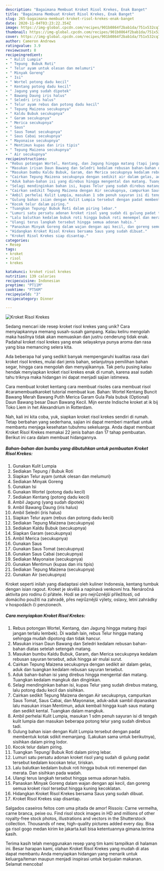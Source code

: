 ```yaml
---
description: "Bagaimana Membuat Kroket Risol Krekes, Enak Banget"
title: "Bagaimana Membuat Kroket Risol Krekes, Enak Banget"
slug: 265-bagaimana-membuat-kroket-risol-krekes-enak-banget
date: 2020-11-04T03:23:22.354Z
image: https://img-global.cpcdn.com/recipes/901b0864f2bab1da/751x532cq70/kroket-risol-krekes-foto-resep-utama.jpg
thumbnail: https://img-global.cpcdn.com/recipes/901b0864f2bab1da/751x532cq70/kroket-risol-krekes-foto-resep-utama.jpg
cover: https://img-global.cpcdn.com/recipes/901b0864f2bab1da/751x532cq70/kroket-risol-krekes-foto-resep-utama.jpg
author: Cameron Andrews
ratingvalue: 3.9
reviewcount: 8
recipeingredient:
- " Kulit Lumpia"
- " Tepung  Bubuk Roti"
- " Telur ayam untuk olesan dan melumuri"
- " Minyak Goreng"
- " Isi"
- " Wortel potong dadu kecil"
- " Kentang potong dadu kecil"
- " Jagung yang sudah dipotek"
- " Bawang Daung iris halus"
- " Seledri iris halus"
- " Telur ayam rebus dan potong dadu kecil"
- " Tepung Maizena secukupnya"
- " Kaldu Bubuk secukupnya"
- " Garam secukupnya"
- " Merica secukupnya"
- " Saus"
- " Saus Tomat secukupnya"
- " Saus Cabai secukupnya"
- " Mayonaise secukupnya"
- " Mentimun kupas dan iris tipis"
- " Tepung Maizena secukupnya"
- " Air secukupnya"
recipeinstructions:
- "Rebus potongan Wortel, Kentang, dan Jagung hingga matang (tapi jangan terlalu lembek). Di wadah lain, rebus Telur hingga matang sehingga mudah dipotong dan tidak hancur."
- "Masukan irisan Daun Bawang dan Seledri kedalam rebusan bahan-bahan diatas setelah setengah matang."
- "Masukan bumbu Kaldu Bubuk, Garam, dan Merica secukupnya kedalam rebusan sayuran tersebut, aduk hingga air mulai surut."
- "Cairkan Tepung Maizena secukupnya dengan sedikit air dalam gelas, aduk dan tuangkan kedalam rebusan sayuran tersebut."
- "Aduk bahan-bahan isi yang direbus hingga mengental dan matang. Tuangkan kedalam mangkuk dan dinginkan."
- "Selagi mendinginkan bahan isi, kupas Telur yang sudah direbus matang, lalu potong dadu kecil dan sisihkan."
- "Cairkan sedikit Tepung Maizena dengan Air secukupnya, campurkan Saus Tomat, Saus Cabai, dan Mayonaise, aduk-aduk sambil dipanaskan lalu masukan irisan Mentimun, aduk kembali hingga kuah saus matang dan sedikit kental. Tuangkan dalam mangkuk."
- "Ambil perhelai Kulit Lumpia, masukan 1 sdm penuh sayuran isi di tengah kulit lumpia dan masukan beberapa potong telur yang sudah direbus tadi."
- "Gulung bahan isian dengan Kulit Lumpia tersebut dengan padat membentuk kotak sdikit memanjang. (Lakukan sama untuk berikutnya), sisihkan dalam piring lodor."
- "Kocok telur dalam piring."
- "Tuangkan Tepung/ Bubuk Roti dalam piring lebar."
- "Lumuri satu persatu adonan kroket risol yang sudah di gulung padat tersebut kedalam kocokan telur, tiriskan."
- "Lalu balutkan kedalam bubuk roti hingga bubuk roti menempel dan merata. Dan sisihkan pada wadah."
- "Ulangi terus langkah tersebut hingga semua adonan habis."
- "Panaskan Minyak Goreng dalam wajan dengan api kecil, dan goreng semua kroket risol tersebut hingga kuning kecoklatan."
- "Hidangkan Kroket Risol Krekes bersama Saus yang sudah dibuat."
- "Kroket Risol Krekes siap disantap."
categories:
- Resep
tags:
- kroket
- risol
- krekes

katakunci: kroket risol krekes 
nutrition: 139 calories
recipecuisine: Indonesian
preptime: "PT11M"
cooktime: "PT56M"
recipeyield: "3"
recipecategory: Dinner

---
```



![Kroket Risol Krekes](https://img-global.cpcdn.com/recipes/901b0864f2bab1da/751x532cq70/kroket-risol-krekes-foto-resep-utama.jpg)

Sedang mencari ide resep kroket risol krekes yang unik? Cara menyiapkannya memang susah-susah gampang. Kalau keliru mengolah maka hasilnya tidak akan memuaskan dan justru cenderung tidak enak. Padahal kroket risol krekes yang enak selayaknya punya aroma dan rasa yang bisa memancing selera kita.

Ada beberapa hal yang sedikit banyak mempengaruhi kualitas rasa dari kroket risol krekes, mulai dari jenis bahan, selanjutnya pemilihan bahan segar, hingga cara mengolah dan menyajikannya. Tak perlu pusing kalau hendak menyiapkan kroket risol krekes enak di rumah, karena asal sudah tahu triknya maka hidangan ini dapat menjadi sajian istimewa.

Cara membuat kroket kentang cara membuat risoles cara membuat risol #caramembuatkaroket tutorial membuat kue. Bahan: Wortel Kentang Buncit Bawang Merah Bawang Putih Merica Garam Gula Pala bubuk (Optional) Daun Bawang besar Daun Bawang Kecil. Mijn eerste Indische kroket at ik bij Toko Liem in het Alexandrium in Rotterdam.


Nah, kali ini kita coba, yuk, siapkan kroket risol krekes sendiri di rumah. Tetap berbahan yang sederhana, sajian ini dapat memberi manfaat untuk membantu menjaga kesehatan tubuhmu sekeluarga. Anda dapat membuat Kroket Risol Krekes memakai 22 jenis bahan dan 17 tahap pembuatan. Berikut ini cara dalam membuat hidangannya.

<!--inarticleads1-->

##### Bahan-bahan dan bumbu yang dibutuhkan untuk pembuatan Kroket Risol Krekes:

1. Gunakan  Kulit Lumpia
1. Sediakan  Tepung / Bubuk Roti
1. Siapkan  Telur ayam (untuk olesan dan melumuri)
1. Sediakan  Minyak Goreng
1. Gunakan  Isi
1. Gunakan  Wortel (potong dadu kecil)
1. Sediakan  Kentang (potong dadu kecil)
1. Ambil  Jagung (yang sudah dipotek)
1. Ambil  Bawang Daung (iris halus)
1. Ambil  Seledri (iris halus)
1. Siapkan  Telur ayam (rebus dan potong dadu kecil)
1. Sediakan  Tepung Maizena (secukupnya)
1. Sediakan  Kaldu Bubuk (secukupnya)
1. Siapkan  Garam (secukupnya)
1. Ambil  Merica (secukupnya)
1. Gunakan  Saus
1. Gunakan  Saus Tomat (secukupnya)
1. Gunakan  Saus Cabai (secukupnya)
1. Sediakan  Mayonaise (secukupnya)
1. Gunakan  Mentimun (kupas dan iris tipis)
1. Sediakan  Tepung Maizena (secukupnya)
1. Gunakan  Air (secukupnya)


Kroket seperti inilah yang diadaptasi oleh kuliner Indonesia, kentang tumbuk dengan isian ragout. Kroket je skvělá a napínavá venkovní hra. Nenáročná aktivita pro rodinu či přátele. Hodí se pro nejrůznější příležitosti, od domácího použití na zahradě, přes nejrůznější výlety, oslavy, letní zahrádky v hospodách či penzionech. 

<!--inarticleads2-->

##### Cara menyiapkan Kroket Risol Krekes:

1. Rebus potongan Wortel, Kentang, dan Jagung hingga matang (tapi jangan terlalu lembek). Di wadah lain, rebus Telur hingga matang sehingga mudah dipotong dan tidak hancur.
1. Masukan irisan Daun Bawang dan Seledri kedalam rebusan bahan-bahan diatas setelah setengah matang.
1. Masukan bumbu Kaldu Bubuk, Garam, dan Merica secukupnya kedalam rebusan sayuran tersebut, aduk hingga air mulai surut.
1. Cairkan Tepung Maizena secukupnya dengan sedikit air dalam gelas, aduk dan tuangkan kedalam rebusan sayuran tersebut.
1. Aduk bahan-bahan isi yang direbus hingga mengental dan matang. Tuangkan kedalam mangkuk dan dinginkan.
1. Selagi mendinginkan bahan isi, kupas Telur yang sudah direbus matang, lalu potong dadu kecil dan sisihkan.
1. Cairkan sedikit Tepung Maizena dengan Air secukupnya, campurkan Saus Tomat, Saus Cabai, dan Mayonaise, aduk-aduk sambil dipanaskan lalu masukan irisan Mentimun, aduk kembali hingga kuah saus matang dan sedikit kental. Tuangkan dalam mangkuk.
1. Ambil perhelai Kulit Lumpia, masukan 1 sdm penuh sayuran isi di tengah kulit lumpia dan masukan beberapa potong telur yang sudah direbus tadi.
1. Gulung bahan isian dengan Kulit Lumpia tersebut dengan padat membentuk kotak sdikit memanjang. (Lakukan sama untuk berikutnya), sisihkan dalam piring lodor.
1. Kocok telur dalam piring.
1. Tuangkan Tepung/ Bubuk Roti dalam piring lebar.
1. Lumuri satu persatu adonan kroket risol yang sudah di gulung padat tersebut kedalam kocokan telur, tiriskan.
1. Lalu balutkan kedalam bubuk roti hingga bubuk roti menempel dan merata. Dan sisihkan pada wadah.
1. Ulangi terus langkah tersebut hingga semua adonan habis.
1. Panaskan Minyak Goreng dalam wajan dengan api kecil, dan goreng semua kroket risol tersebut hingga kuning kecoklatan.
1. Hidangkan Kroket Risol Krekes bersama Saus yang sudah dibuat.
1. Kroket Risol Krekes siap disantap.


Salgados caseiros feitos com uma pitada de amor! Rissois: Carne vermelha, carne branca, peixe ou. Find risol stock images in HD and millions of other royalty-free stock photos, illustrations and vectors in the Shutterstock collection. Thousands of new, high-quality pictures added every day. Bisa ga risol gogo medan kirim ke jakarta.kali bisa ketentuannya gimana.terima kasih. 

Terima kasih telah menggunakan resep yang tim kami tampilkan di halaman ini. Besar harapan kami, olahan Kroket Risol Krekes yang mudah di atas dapat membantu Anda menyiapkan hidangan yang menarik untuk keluarga/teman maupun menjadi inspirasi untuk berjualan makanan. Selamat mencoba!
